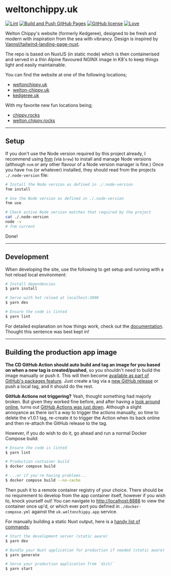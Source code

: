 # weltonchippy.uk

[![Lint](https://github.com/othyn/weltonchippy.uk/actions/workflows/00-lint.yml/badge.svg)](https://github.com/othyn/weltonchippy.uk/actions/workflows/00-lint.yml)
[![Build and Push GitHub Pages](https://github.com/othyn/weltonchippy.uk/actions/workflows/01-pages.yml/badge.svg)](https://github.com/othyn/weltonchippy.uk/actions/workflows/01-pages.yml)
[![GitHub license](https://img.shields.io/github/license/othyn/weltonchippy.uk)](https://github.com/othyn/weltonchippy.uk/blob/main/LICENSE)
[![Love](https://img.shields.io/badge/built%20with-love-red)](https://img.shields.io/badge/built%20with-love-red)

Welton Chippy's website (formerly Kedgeree), designed to be fresh and modern with inspiration from the sea with vibrancy. Design is inspired by [Vannsl/tailwind-landing-page-nuxt](https://github.com/Vannsl/tailwind-landing-page-nuxt).

The repo is based on NuxtJS (in static mode) which is then containerised and served in a thin Alpine flavoured NGINX image in K8's to keep things light and easily maintainable.

You can find the website at one of the following locations;

- [weltonchippy.uk](https://weltonchippy.uk)
- [welton-chippy.uk](https://welton-chippy.uk)
- [kedgeree.uk](https://kedgeree.uk)

With my favorite new fun locations being;

- [chippy.rocks](https://chippy.rocks)
- [welton.chippy.rocks](https://welton.chippy.rocks)

---

## Setup

If you don't use the Node version required by this project already, I recommend using [fnm](https://github.com/Schniz/fnm) (via `brew`) to install and manage Node versions (although `nvm` or any other flavour of a Node version manager is fine.) Once you have `fnm` (or whatever) installed, they should read from the projects `./.node-version` file:

```sh
# Install the Node version as defined in ./.node-version
fnm install

# Use the Node version as defined in ./.node-version
fnm use

# Check active Node version matches that required by the project
cat ./.node-version
node -v
# fnm current
```

Done!

---

## Development

When developing the site, use the following to get setup and running with a hot reload local environment:

```bash
# Install dependencies
$ yarn install

# Serve with hot reload at localhost:3000
$ yarn dev

# Ensure the code is linted
$ yarn lint
```

For detailed explanation on how things work, check out the [documentation](https://nuxtjs.org). Thought this sentence was best kept in!

---

## Building the production app image

**The CD GitHub Action should auto build and tag an image for you based on when a new tag is created/pushed**, so you shouldn't need to build the image manually or push it. This will then become [available as part of GitHub's packages feature](https://github.com/othyn/weltonchippy.uk/pkgs/container/weltonchippy.uk). Just create a tag via a [new GitHub release](https://github.com/othyn/weltonchippy.uk/releases) or push a local tag, and it should do the rest.

**GitHub Actions not triggering?** Yeah, thought something had majorly broken. But given they worked fine before, and after having a [look around online](https://stackoverflow.com/a/69452858/4494375), turns out [GitHub Actions was just down](https://www.githubstatus.com/). Although a slight annoyance as there isn't a way to trigger the actions manually, so time to delete the v1.0.1 tag, re-create it to trigger the Action when its back online and then re-attach the GitHub release to the tag.

However, if you do wish to do it, go ahead and run a normal Docker Compose build:

```bash
# Ensure the code is linted
$ yarn lint

# Production container build
$ docker compose build

# ...or if you're having problems...
$ docker compose build --no-cache
```

Then push it to a remote container registry of your choice. There should be no requirement to develop from the app container itself, however if you wish to, knock yourself out! You can navigate to [http://localhost:8888](http://localhost:8888) to view the container once up'd, or which ever port you defined in `./docker-compose.yml` against the `uk.weltonchippy.app` service.

For manually building a static Nuxt output, here is a [handy list of commands](https://nuxtjs.org/announcements/going-full-static/#commands);

```bash
# Start the development server (static aware)
$ yarn dev

# Bundle your Nuxt application for production if needed (static aware) and export your application to static HTML in `dist/` directory
$ yarn generate

# Serve your production application from `dist/`
$ yarn start
```
